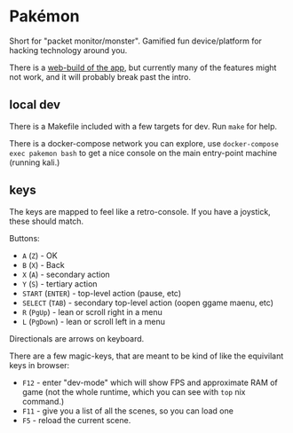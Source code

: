 # Pakémon

Short for "packet monitor/monster". Gamified fun device/platform for hacking technology around you.

There is a [web-build of the app](https://pakemon.surge.sh/), but currently many of the features might not work, and it will probably break past the intro.


## local dev

There is a Makefile included with a few targets for dev. Run `make` for help.

There is a docker-compose network you can explore, use `docker-compose exec pakemon bash` to get a nice console on the main entry-point machine (running kali.)


## keys

The keys are mapped to feel like a retro-console. If you have a joystick, these should match.

Buttons:

- `A` (`Z`) - OK
- `B` (`X`) - Back
- `X` (`A`) - secondary action
- `Y` (`S`) - tertiary action
- `START` (`ENTER`) - top-level action (pause, etc)
- `SELECT` (`TAB`) - secondary top-level action (oopen ggame maenu, etc)
- `R` (`PgUp`) - lean or scroll right in a menu
- `L` (`PgDown`) - lean or scroll left in a menu

Directionals are arrows on keyboard.

There are a few magic-keys, that are meant to be kind of like the equivilant keys in browser:

- `F12` - enter "dev-mode" which will show FPS and approximate RAM of game (not the whole runtime, which you can see with `top` nix command.)
- `F11` - give you a list of all the scenes, so you can load one
- `F5` - reload the current scene.
